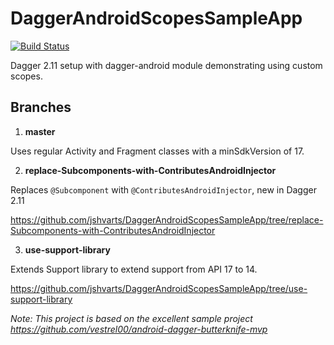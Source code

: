 # DaggerAndroidScopesSampleApp

[![Build Status](https://travis-ci.org/jshvarts/DaggerAndroidScopesSampleApp.svg?branch=master)](https://travis-ci.org/jshvarts/DaggerAndroidScopesSampleApp)

Dagger 2.11 setup with dagger-android module demonstrating using custom scopes.

## Branches

1. **master**

Uses regular Activity and Fragment classes with a minSdkVersion of 17. 

2. **replace-Subcomponents-with-ContributesAndroidInjector**

Replaces `@Subcomponent` with `@ContributesAndroidInjector`, new in Dagger 2.11

https://github.com/jshvarts/DaggerAndroidScopesSampleApp/tree/replace-Subcomponents-with-ContributesAndroidInjector

3. **use-support-library**

Extends Support library to extend support from API 17 to 14.

https://github.com/jshvarts/DaggerAndroidScopesSampleApp/tree/use-support-library


*Note: This project is based on the excellent sample project https://github.com/vestrel00/android-dagger-butterknife-mvp*